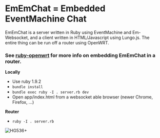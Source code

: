 # EmEmChat = Embedded EventMachine Chat #

EmEmChat is a server written in Ruby using EventMachine and Em-Websocket, and a client written in HTML/Javascript using Lungo.js. The entire thing can be run off a router using OpenWRT.

### See [ruby-openwrt](https://github.com/awilliams/ruby-openwrt) for more info on embedding EmEmChat in a router.

**Locally**

 * Use ruby 1.9.2
 * `bundle install`
 * `bundle exec ruby -I . server.rb dev`
 * Open app/index.html from a websocket able browser (newer Chrome, Firefox, ...)

**Router**

  * `ruby -I . server.rb`


![HG536+](https://github.com/awilliams/ruby-openwrt/raw/master/docs/hg_536_plus.JPG)

